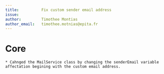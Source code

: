 ```yaml
---
title:          Fix custom sender email address
issue:
author:         Timothee Montias
author_email:   timothee.motnias@epita.fr
---
```

# Core
    * Cahnged the MailService class by changing the senderEmail variable affectation begining with the custom email address.
